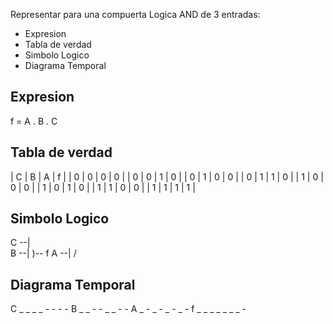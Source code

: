 Representar para una compuerta Logica AND de 3 entradas:
 * Expresion
 * Tabla de verdad
 * Simbolo Logico
 * Diagrama Temporal

## Expresion

f = A . B . C

## Tabla de verdad

| C | B | A | f |
| 0 | 0 | 0 | 0 |
| 0 | 0 | 1 | 0 |
| 0 | 1 | 0 | 0 |
| 0 | 1 | 1 | 0 |
| 1 | 0 | 0 | 0 |
| 1 | 0 | 1 | 0 |
| 1 | 1 | 0 | 0 |
| 1 | 1 | 1 | 1 |

## Simbolo Logico

C --| \
B --|  )-- f
A --| /

## Diagrama Temporal

C _ _ _ _ - - - -
B _ _ - - _ _ - -
A _ - _ - _ - _ -
f _ _ _ _ _ _ _ -
